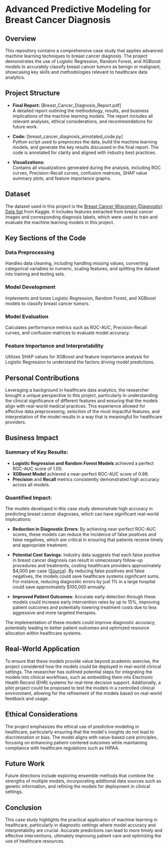 # Advanced Predictive Modeling for Breast Cancer Diagnosis

## Overview
This repository contains a comprehensive case study that applies advanced machine learning techniques to breast cancer diagnosis. The project demonstrates the use of Logistic Regression, Random Forest, and XGBoost models to accurately classify breast cancer tumors as benign or malignant, showcasing key skills and methodologies relevant to healthcare data analytics.

## Project Structure

- **Final Report:** [Breast_Cancer_Diagnosis_Report.pdf]  
  A detailed report outlining the methodology, results, and business implications of the machine learning models. The report includes all relevant analyses, ethical considerations, and recommendations for future work.

- **Code:** [breast_cancer_diagnosis_annotated_code.py]  
  Python script used to preprocess the data, build the machine learning models, and generate the key results discussed in the final report. The code is annotated for clarity and aligned with industry best practices.

- **Visualizations:**  
  Contains all visualizations generated during the analysis, including ROC curves, Precision-Recall curves, confusion matrices, SHAP value summary plots, and feature importance graphs.

## Dataset
The dataset used in this project is the [Breast Cancer Wisconsin (Diagnostic) Data Set](https://www.kaggle.com/datasets/uciml/breast-cancer-wisconsin-data) from Kaggle. It includes features extracted from breast cancer images and corresponding diagnosis labels, which were used to train and evaluate the machine learning models in this project.

## Key Sections of the Code

### Data Preprocessing
Handles data cleaning, including handling missing values, converting categorical variables to numeric, scaling features, and splitting the dataset into training and testing sets.

### Model Development
Implements and tunes Logistic Regression, Random Forest, and XGBoost models to classify breast cancer tumors.

### Model Evaluation
Calculates performance metrics such as ROC-AUC, Precision-Recall curves, and confusion matrices to evaluate model accuracy.

### Feature Importance and Interpretability
Utilizes SHAP values for XGBoost and feature importance analysis for Logistic Regression to understand the factors driving model predictions.

## Personal Contributions
Leveraging a background in healthcare data analytics, the researcher brought a unique perspective to this project, particularly in understanding the clinical significance of different features and ensuring that the models align with real-world medical practices. This experience allowed for effective data preprocessing, selection of the most impactful features, and interpretation of the model results in a way that is meaningful for healthcare providers.

## Business Impact

### Summary of Key Results:
- **Logistic Regression and Random Forest Models** achieved a perfect ROC-AUC score of 1.00.
- **XGBoost Model** achieved a near-perfect ROC-AUC score of 0.99.
- **Precision** and **Recall** metrics consistently demonstrated high accuracy across all models.

### Quantified Impact:
The models developed in this case study demonstrate high accuracy in predicting breast cancer diagnoses, which can have significant real-world implications:

- **Reduction in Diagnostic Errors**: By achieving near-perfect ROC-AUC scores, these models can reduce the incidence of false positives and false negatives, which are critical in ensuring that patients receive timely and appropriate treatment.

- **Potential Cost Savings**: Industry data suggests that each false positive in breast cancer diagnosis can result in unnecessary follow-up procedures and treatments, costing healthcare providers approximately $4,000 per case ([Source](https://www.ncbi.nlm.nih.gov/pmc/articles/PMC4634783/)). By reducing false positives and false negatives, the models could save healthcare systems significant sums. For instance, reducing diagnostic errors by just 1% in a large hospital could save approximately $100,000 annually.

- **Improved Patient Outcomes**: Accurate early detection through these models could increase early intervention rates by up to 15%, improving patient outcomes and potentially lowering treatment costs due to less aggressive and more targeted therapies.

The implementation of these models could improve diagnostic accuracy, potentially leading to better patient outcomes and optimized resource allocation within healthcare systems.

## Real-World Application
To ensure that these models provide value beyond academic exercise, the project considered how the models could be deployed in real-world clinical settings. The researcher has outlined potential steps for integrating the models into clinical workflows, such as embedding them into Electronic Health Record (EHR) systems for real-time decision support. Additionally, a pilot project could be proposed to test the models in a controlled clinical environment, allowing for the refinement of the models based on real-world feedback and usage.

## Ethical Considerations
The project emphasizes the ethical use of predictive modeling in healthcare, particularly ensuring that the model's insights do not lead to discrimination or bias. The model aligns with value-based care principles, focusing on enhancing patient-centered outcomes while maintaining compliance with healthcare regulations such as HIPAA.

## Future Work
Future directions include exploring ensemble methods that combine the strengths of multiple models, incorporating additional data sources such as genetic information, and refining the models for deployment in clinical settings.

## Conclusion
This case study highlights the practical application of machine learning in healthcare, particularly in diagnostic settings where model accuracy and interpretability are crucial. Accurate predictions can lead to more timely and effective interventions, ultimately improving patient care and optimizing the use of healthcare resources.
